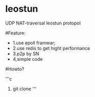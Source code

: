 # leostun
UDP NAT-traversal leostun protopol

#Feature:

- 1.use epoll framwar;
- 2.use redis to get hight performance
- 3.p2p by SN
- 4,simple code


#Howto?

'''c
1. git clone 
'''
